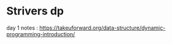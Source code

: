 # Strivers dp

day 1 notes : https://takeuforward.org/data-structure/dynamic-programming-introduction/
